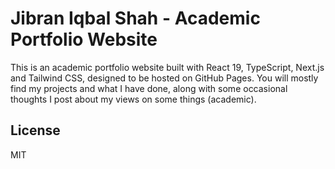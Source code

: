 # Jibran Iqbal Shah - Academic Portfolio Website

This is an academic portfolio website built with React 19, TypeScript, Next.js and Tailwind CSS, designed to be hosted on GitHub Pages. You will mostly find my projects and what I have done, along with some occasional thoughts I post about my views on some things (academic). 

## License

MIT
    